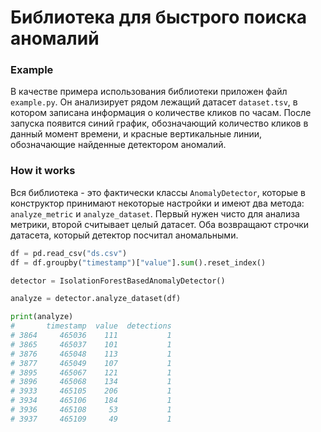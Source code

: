 # Библиотека для быстрого поиска аномалий
### Example
В качестве примера использования библиотеки приложен файл ```example.py```.
Он анализирует рядом лежащий датасет ```dataset.tsv```, в котором записана информация о количестве кликов по часам.
После запуска появится синий график, обозначающий количество кликов в данный момент времени, и красные вертикальные линии, обозначающие найденные детектором аномалий.
### How it works
Вся библиотека - это фактически классы ```AnomalyDetector```, которые в конструктор принимают некоторые настройки и имеют два метода: ```analyze_metric``` и ```analyze_dataset```. Первый нужен чисто для анализа метрики, второй считывает целый датасет. Оба возвращают строчки датасета, который детектор посчитал аномальными.
```python
df = pd.read_csv("ds.csv")
df = df.groupby("timestamp")["value"].sum().reset_index()

detector = IsolationForestBasedAnomalyDetector()

analyze = detector.analyze_dataset(df)

print(analyze)
#       timestamp  value  detections
# 3864     465036    111           1
# 3865     465037    101           1
# 3876     465048    113           1
# 3877     465049    107           1
# 3895     465067    121           1
# 3896     465068    134           1
# 3933     465105    206           1
# 3934     465106    184           1
# 3936     465108     53           1
# 3937     465109     49           1
```